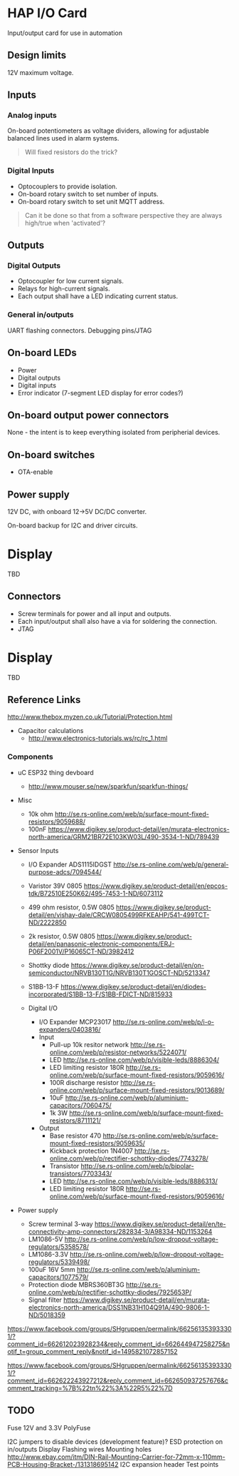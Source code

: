 # HAP I/O Card
Input/output card for use in automation

## Design limits
12V maximum voltage.

## Inputs

### Analog inputs

On-board potentiometers as voltage dividers, allowing for adjustable balanced lines used in alarm systems.
> Will fixed resistors do the trick?

### Digital Inputs

* Optocouplers to provide isolation.
* On-board rotary switch to set number of inputs.
* On-board rotary switch to set unit MQTT address.

> Can it be done so that from a software perspective they are always high/true when 'activated'?

## Outputs

### Digital Outputs

* Optocoupler for low current signals.
* Relays for high-current signals.
* Each output shall have a LED indicating current status.

### General in/outputs

UART flashing connectors.
Debugging pins/JTAG

## On-board LEDs
* Power
* Digital outputs
* Digital inputs
* Error indicator (7-segment LED display for error codes?)

## On-board output power connectors
None - the intent is to keep everything isolated from peripherial devices.

## On-board switches
* OTA-enable

## Power supply
12V DC, with onboard 12->5V DC/DC converter.

On-board backup for I2C and driver circuits.

# Display

TBD

## Connectors

* Screw terminals for power and all input and outputs.
* Each input/output shall also have a via for soldering the connection.
* JTAG

# Display

TBD

## Reference Links

http://www.thebox.myzen.co.uk/Tutorial/Protection.html


* Capacitor calculations
  * http://www.electronics-tutorials.ws/rc/rc_1.html

### Components

* uC ESP32 thing devboard
  * http://www.mouser.se/new/sparkfun/sparkfun-things/

* Misc
  * 10k ohm http://se.rs-online.com/web/p/surface-mount-fixed-resistors/9059688/
  * 100nF https://www.digikey.se/product-detail/en/murata-electronics-north-america/GRM21BR72E103KW03L/490-3534-1-ND/789439



* Sensor Inputs
  * I/O Expander ADS1115IDGST http://se.rs-online.com/web/p/general-purpose-adcs/7094544/
  * Varistor 39V 0805 https://www.digikey.se/product-detail/en/epcos-tdk/B72510E250K62/495-7453-1-ND/6073112
  * 499 ohm resistor, 0.5W 0805 https://www.digikey.se/product-detail/en/vishay-dale/CRCW0805499RFKEAHP/541-499TCT-ND/2222850
  * 2k resistor, 0.5W 0805 https://www.digikey.se/product-detail/en/panasonic-electronic-components/ERJ-P06F2001V/P16065CT-ND/3982412
  * Shottky diode https://www.digikey.se/product-detail/en/on-semiconductor/NRVB130T1G/NRVB130T1GOSCT-ND/5213347
  * S1BB-13-F https://www.digikey.se/product-detail/en/diodes-incorporated/S1BB-13-F/S1BB-FDICT-ND/815933
  
  

  * Digital I/O
    * I/O Expander MCP23017 http://se.rs-online.com/web/p/i-o-expanders/0403816/
    * Input
      * Pull-up 10k resitor network http://se.rs-online.com/web/p/resistor-networks/5224071/
      * LED http://se.rs-online.com/web/p/visible-leds/8886304/
      * LED limiting resistor 180R http://se.rs-online.com/web/p/surface-mount-fixed-resistors/9059616/
      * 100R discharge resistor http://se.rs-online.com/web/p/surface-mount-fixed-resistors/9013689/
      * 10uF http://se.rs-online.com/web/p/aluminium-capacitors/7060475/
      * 1k 3W http://se.rs-online.com/web/p/surface-mount-fixed-resistors/8711121/
    * Output
      * Base resistor 470 http://se.rs-online.com/web/p/surface-mount-fixed-resistors/9059635/
      * Kickback protection 1N4007 http://se.rs-online.com/web/p/rectifier-schottky-diodes/7743278/
      *  Transistor http://se.rs-online.com/web/p/bipolar-transistors/7703343/
      * LED http://se.rs-online.com/web/p/visible-leds/8886313/
      * LED limiting resistor 180R http://se.rs-online.com/web/p/surface-mount-fixed-resistors/9059616/

* Power supply
  * Screw terminal 3-way https://www.digikey.se/product-detail/en/te-connectivity-amp-connectors/282834-3/A98334-ND/1153264
  * LM1086-5V http://se.rs-online.com/web/p/low-dropout-voltage-regulators/5358578/
  * LM1086-3.3V http://se.rs-online.com/web/p/low-dropout-voltage-regulators/5339498/
  * 100uF 16V 5mm http://se.rs-online.com/web/p/aluminium-capacitors/1077579/
  * Protection diode MBRS360BT3G http://se.rs-online.com/web/p/rectifier-schottky-diodes/7925653P/
  * Signal filter https://www.digikey.se/product-detail/en/murata-electronics-north-america/DSS1NB31H104Q91A/490-9806-1-ND/5018359


https://www.facebook.com/groups/SHgruppen/permalink/662561353933301/?comment_id=662612023928234&reply_comment_id=662644947258275&notif_t=group_comment_reply&notif_id=1495821072857152

https://www.facebook.com/groups/SHgruppen/permalink/662561353933301/?comment_id=662622243927212&reply_comment_id=662650937257676&comment_tracking=%7B%22tn%22%3A%22R5%22%7D

## TODO
Fuse 12V and 3.3V PolyFuse

I2C jumpers to disable devices (development feature)?
ESD protection on in/outputs
Display
Flashing wires
Mounting holes http://www.ebay.com/itm/DIN-Rail-Mounting-Carrier-for-72mm-x-110mm-PCB-Housing-Bracket-/131318695142
I2C expansion header
Test points








